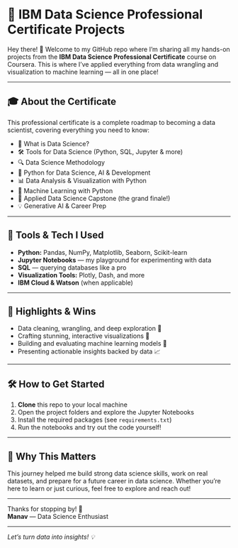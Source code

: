# 🚀 IBM Data Science Professional Certificate Projects

Hey there! 👋 Welcome to my GitHub repo where I’m sharing all my hands-on projects from the **IBM Data Science Professional Certificate** course on Coursera. This is where I’ve applied everything from data wrangling and visualization to machine learning — all in one place!

---

## 🎓 About the Certificate

This professional certificate is a complete roadmap to becoming a data scientist, covering everything you need to know:

- 🤔 What is Data Science?  
- 🛠 Tools for Data Science (Python, SQL, Jupyter & more)  
- 🔍 Data Science Methodology  
- 🐍 Python for Data Science, AI & Development  
- 📊 Data Analysis & Visualization with Python  
- 🤖 Machine Learning with Python  
- 🎯 Applied Data Science Capstone (the grand finale!)  
- 💡 Generative AI & Career Prep  

---

## 🧰 Tools & Tech I Used

- **Python:** Pandas, NumPy, Matplotlib, Seaborn, Scikit-learn  
- **Jupyter Notebooks** — my playground for experimenting with data  
- **SQL** — querying databases like a pro  
- **Visualization Tools:** Plotly, Dash, and more  
- **IBM Cloud & Watson** (when applicable)  

---

## 🌟 Highlights & Wins

- Data cleaning, wrangling, and deep exploration 🧹  
- Crafting stunning, interactive visualizations 🎨  
- Building and evaluating machine learning models 🤖  
- Presenting actionable insights backed by data 📈  

---

## 🛠 How to Get Started

1. **Clone** this repo to your local machine  
2. Open the project folders and explore the Jupyter Notebooks  
3. Install the required packages (see `requirements.txt`)  
4. Run the notebooks and try out the code yourself!  

---

## 🎯 Why This Matters

This journey helped me build strong data science skills, work on real datasets, and prepare for a future career in data science. Whether you’re here to learn or just curious, feel free to explore and reach out!

---

Thanks for stopping by! 🙌  
**Manav** — Data Science Enthusiast 

---

*Let’s turn data into insights! 💡*
